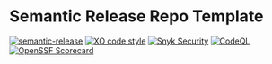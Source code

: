 # Semantic Release Repo Template
[![semantic-release](https://img.shields.io/badge/%20%20%F0%9F%93%A6%F0%9F%9A%80-semantic--release-e10079.svg)](https://github.com/semantic-release/semantic-release)
[![XO code style](https://shields.io/badge/code_style-5ed9c7?logo=xo&labelColor=gray)](https://github.com/xojs/xo)
[![Snyk Security](https://github.com/tomerh2001/semantic-release-repo-template/actions/workflows/snyk-security.yml/badge.svg)](https://github.com/tomerh2001/semantic-release-repo-template/actions/workflows/snyk-security.yml)
[![CodeQL](https://github.com/tomerh2001/semantic-release-repo-template/actions/workflows/codeql.yml/badge.svg)](https://github.com/tomerh2001/semantic-release-repo-template/actions/workflows/codeql.yml)
[![OpenSSF Scorecard](https://api.securityscorecards.dev/projects/github.com/tomerh2001/semantic-release-repo-template/badge)](https://securityscorecards.dev/viewer/?uri=github.com/tomerh2001/semantic-release-repo-template)
